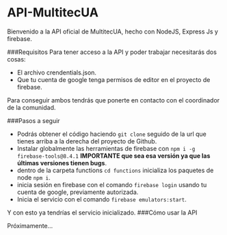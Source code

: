 # API-MultitecUA

Bienvenido a la API oficial de MultitecUA, hecho con NodeJS, Express Js y firebase.

###Requisitos
Para tener acceso a la API y poder trabajar necesitarás dos cosas:
* El archivo crendentials.json.
* Que tu cuenta de google tenga permisos de editor en el proyecto de firebase.

Para conseguir ambos tendrás que ponerte en contacto con el coordinador de la comunidad.

###Pasos a seguir
* Podrás obtener el código haciendo `git clone` seguido de la url que tienes arriba a la derecha del proyecto de Github.
* Instalar globalmente las herramientas de firebase con `npm i -g firebase-tools@8.4.1` **IMPORTANTE que sea esa versión ya que las últimas versiones tienen bugs**.
* dentro de la carpeta functions `cd functions` inicializa los paquetes de node `npm i`.
* inicia sesión en firebase con el comando `firebase login` usando tu cuenta de google, previamente autorizada.
* Inicia el servicio con el comando `firebase emulators:start`.

Y con esto ya tendrías el servicio inicializado.
###Cómo usar la API

Próximamente...
